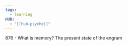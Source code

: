 ```yaml
---
tags:
  - learning
HUB:
  - "[[hub-psyche]]"
---
```

876 - What is memory? The present state of the engram